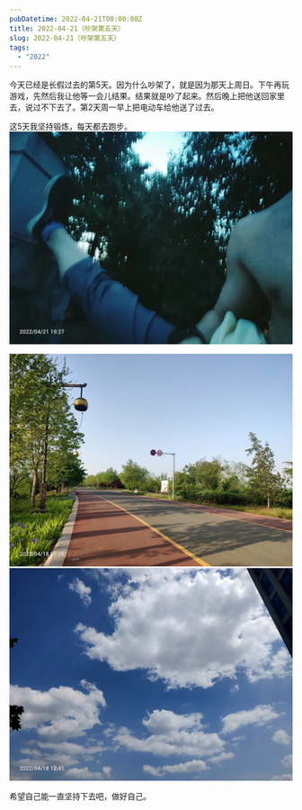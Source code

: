 ```yaml
---
pubDatetime: 2022-04-21T00:00:00Z
title: 2022-04-21（吵架第五天）
slug: 2022-04-21（吵架第五天）
tags:
  - "2022"
---
```


今天已经是长假过去的第5天。因为什么吵架了，就是因为那天上周日。下午再玩游戏，先然后我让他等一会儿结果。结果就是吵了起来。然后晚上把他送回家里去，说过不下去了。第2天周一早上把电动车给他送了过去。

这5天我坚持锻炼，每天都去跑步。![](../../img/6904315-5e06180fee25464e.jpg)

![](../../img/6904315-bd481f70c3ef009d.jpg)
![](../../img/6904315-a34c76b1a7b23d31.jpg)

希望自己能一直坚持下去吧，做好自己。
